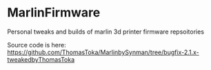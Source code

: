 # MarlinFirmware
Personal tweaks and builds of marlin 3d printer firmware repsoitories

Source code is here: https://github.com/ThomasToka/MarlinbySynman/tree/bugfix-2.1.x-tweakedbyThomasToka
